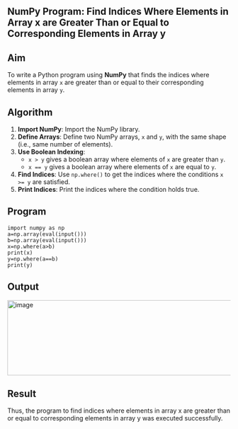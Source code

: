 ## NumPy Program: Find Indices Where Elements in Array x are Greater Than or Equal to Corresponding Elements in Array y

## Aim
To write a Python program using **NumPy** that finds the indices where elements in array `x` are greater than or equal to their corresponding elements in array `y`.

## Algorithm
1. **Import NumPy**: Import the NumPy library.
2. **Define Arrays**: Define two NumPy arrays, `x` and `y`, with the same shape (i.e., same number of elements).
3. **Use Boolean Indexing**: 
   - `x > y` gives a boolean array where elements of `x` are greater than `y`.
   - `x == y` gives a boolean array where elements of `x` are equal to `y`.
4. **Find Indices**: Use `np.where()` to get the indices where the conditions `x >= y` are satisfied.
5. **Print Indices**: Print the indices where the condition holds true.

## Program
```
import numpy as np
a=np.array(eval(input()))
b=np.array(eval(input()))
x=np.where(a>b)
print(x)
y=np.where(a==b)
print(y)

```
## Output
<img width="827" height="170" alt="image" src="https://github.com/user-attachments/assets/66a7ca87-1c4d-4bcd-b7d7-a60a27d77242" />

## Result
Thus, the program to find indices where elements in array x are greater than or equal to
corresponding elements in array y was executed successfully.
